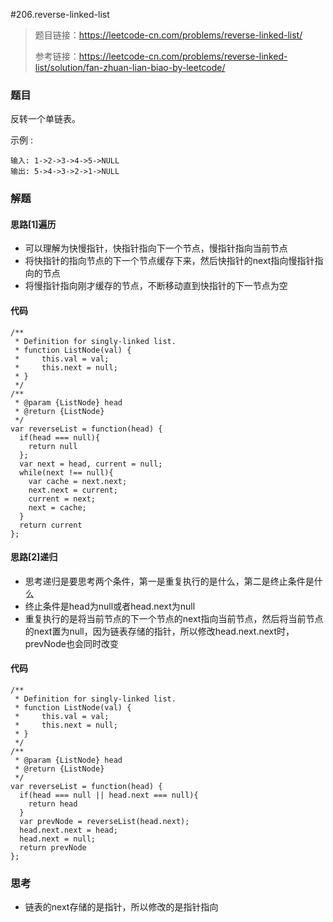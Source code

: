 #206.reverse-linked-list

> 题目链接：https://leetcode-cn.com/problems/reverse-linked-list/
>
> 参考链接：https://leetcode-cn.com/problems/reverse-linked-list/solution/fan-zhuan-lian-biao-by-leetcode/

### 题目

反转一个单链表。

示例 :

```
输入: 1->2->3->4->5->NULL
输出: 5->4->3->2->1->NULL
```



### 解题

#### 思路[1]遍历

* 可以理解为快慢指针，快指针指向下一个节点，慢指针指向当前节点
* 将快指针的指向节点的下一个节点缓存下来，然后快指针的next指向慢指针指向的节点
* 将慢指针指向刚才缓存的节点，不断移动直到快指针的下一节点为空

#### 代码

```
/**
 * Definition for singly-linked list.
 * function ListNode(val) {
 *     this.val = val;
 *     this.next = null;
 * }
 */
/**
 * @param {ListNode} head
 * @return {ListNode}
 */
var reverseList = function(head) {
  if(head === null){
    return null
  };
  var next = head, current = null; 
  while(next !== null){
    var cache = next.next;
    next.next = current;
    current = next;
    next = cache;
  }
  return current
};
```

#### 思路[2]递归

* 思考递归是要思考两个条件，第一是重复执行的是什么，第二是终止条件是什么
* 终止条件是head为null或者head.next为null
* 重复执行的是将当前节点的下一个节点的next指向当前节点，然后将当前节点的next置为null，因为链表存储的指针，所以修改head.next.next时，prevNode也会同时改变

#### 代码

```
/**
 * Definition for singly-linked list.
 * function ListNode(val) {
 *     this.val = val;
 *     this.next = null;
 * }
 */
/**
 * @param {ListNode} head
 * @return {ListNode}
 */
var reverseList = function(head) {
  if(head === null || head.next === null){
    return head
  }
  var prevNode = reverseList(head.next);
  head.next.next = head;
  head.next = null;
  return prevNode
};
```

#### 

### 思考

* 链表的next存储的是指针，所以修改的是指针指向

